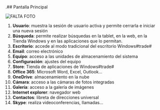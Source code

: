 .## Pantalla Principal

![FALTA FOTO](http://static.energysistem.com/images/manuals/42245/5491b9bb5cef4.jpg)

1. **Usuario**: muestra la sesión de usuario activa y permite cerrarla e iniciar una nueva sesión
2. **Búsqueda**: permite realizar búsquedas en la tablet,
en la web, en la Tienda Windows y en las aplicaciones que lo permitan.
3. **Escritorio**: accede al modo tradicional del escritorio Windows#trade#
4. **Email**: correo electrónico
5. **Equipo**: acceso a las unidades de almacenamiento del sistema
6. **Configuración**: ajustes del equipo
7. **Store**: Tienda de aplicaciones de Windows#trade#
8. **Office 365**: Microsoft Word, Excel, Outlook...
9. **OneDrive**: almacenamiento en la nube
10. **Cámara**: acceso a las cámaras de fotos integradas
11. **Galería**: acceso a la galería de imágenes
12. **Internet explorer**: navegador web
13. **Contactos**: libreta de direcciones universal
14. **Skype**: realiza videoconferencias, llamadas...

